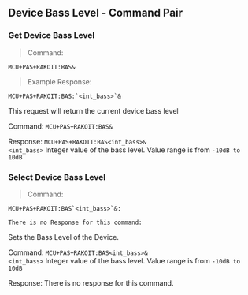 ## Device Bass Level - Command Pair
### Get Device Bass Level
>Command:

```plaintext
MCU+PAS+RAKOIT:BAS&
```

> Example Response:

```plaintext
MCU+PAS+RAKOIT:BAS:`<int_bass>`&
```

This request will return the current device bass level 

Command:    `MCU+PAS+RAKOIT:BAS&`

Response:   `MCU+PAS+RAKOIT:BAS<int_bass>&`<br>
            `<int_bass>` Integer value of the bass level.  Value range is from `-10dB to 10dB`<br> 


### Select Device Bass Level
>Command:

```plaintext
MCU+PAS+RAKOIT:BAS`<int_bass>`&:

There is no Response for this command:
```

Sets the Bass Level of the Device.

Command:    `MCU+PAS+RAKOIT:BAS<int_bass>&`  
            `<int_bass>` Integer value of the bass level.  Value range is from `-10dB to 10dB`<br>

Response:    There is no response for this command.